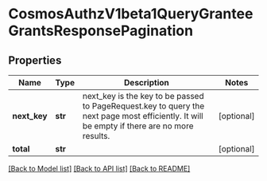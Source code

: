 # CosmosAuthzV1beta1QueryGranteeGrantsResponsePagination

## Properties
Name | Type | Description | Notes
------------ | ------------- | ------------- | -------------
**next_key** | **str** | next_key is the key to be passed to PageRequest.key to query the next page most efficiently. It will be empty if there are no more results. | [optional] 
**total** | **str** |  | [optional] 

[[Back to Model list]](../README.md#documentation-for-models) [[Back to API list]](../README.md#documentation-for-api-endpoints) [[Back to README]](../README.md)

